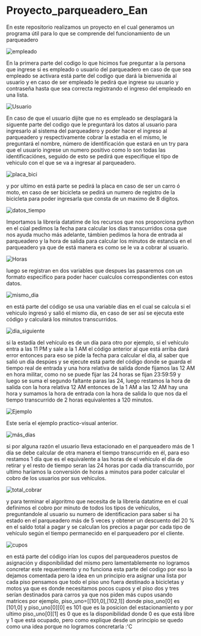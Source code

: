 # Proyecto_parqueadero_Ean
En este repositorio realizamos un proyecto en el cual generamos un programa útil para lo que se comprende del funcionamiento de un parqueadero

![empleado](https://user-images.githubusercontent.com/88093015/134273025-a758eb4e-2ee5-4f6e-ab4b-76664bda915e.PNG)

En la primera parte del codigo lo que hicimos fue preguntar a la persona que ingrese si es empleado o usuario del parqueadero en caso de que sea empleado
se activara está parte del codigo que dará la bienvenida al usuario y en caso de ser empleado le pedirá que ingrese su usuario y contraseña hasta que sea
correcta registrando el ingreso del empleado en una lista.

![Usuario](https://user-images.githubusercontent.com/88093015/134273930-a1eb84fc-ef1a-4224-82d0-b890596f5640.PNG)

En caso de que el usuario dijite que no es empleado se desplagará la siguente parte del codigo que le preguntará los datos al usuario para ingresarlo al
sistema del parqueadero y poder hacer el ingreso al parqueadero y respectivamente cobrar la estadia en el mismo, le preguntará el nombre, número de identificación 
que estará en un try para que el usuario ingrese un numero positivo como lo son todas las identificaciónes, seguido de esto se pedirá que especifique el tipo de
vehiculo con el que se va a ingresar al parqueadero.

![placa_bici](https://user-images.githubusercontent.com/88093015/134275002-4f18d6ab-4d0f-47ba-9c6f-6cbf34b9db68.PNG)

y por ultimo en está parte se pedirá la placa en caso de ser un carro ó moto, en caso de ser bicicleta se
pedirá un numero de registro de la bicicleta para poder ingresarla que consta de un maximo de 8 digitos.

![datos_tiempo](https://user-images.githubusercontent.com/88093015/134275485-b59882b3-c51a-4ced-9eff-fb88554ad852.PNG)

Importamos la librería datatime de los recursos que nos proporciona python en el cúal pedimos la fecha para calcular los dias transcurridos cosa que nos ayuda mucho más
adelante, támbien pedimos la hora de entrada al parqueadero y la hora de salida para calcular los minutos de estancia en el parqueadero ya que de está manera es como se
le va a cobrar al usuario.

![Horas](https://user-images.githubusercontent.com/88093015/134277267-541b4d82-e1ee-4c4e-bd7e-46fa33257f06.PNG)

luego se registran en dos variables que despues las pasaremos con un formato especifico para poder hacer cualculos correspondientes con estos datos.

![mismo_dia](https://user-images.githubusercontent.com/88093015/134277739-17628af3-e1dc-4df0-97bf-e1f8da28992e.PNG)

en está parte del código se usa una variable dias en el cual se calcula si el vehiculo ingresó y salió el mismo día, en caso de ser así se ejecuta este código y calculará
los minutos transcurridos.



![dia_siguiente](https://user-images.githubusercontent.com/88093015/134278345-b50255e0-0da9-4931-82fc-64c19b52749d.PNG)

si la estadía del vehículo es de un día para otro por ejemplo, si el vehículo entra a las 11 PM y sale a la 1 AM el código anterior al que está arriba dará error entonces
para eso se pide la fecha para calcular el día, al saber que salió un día despúes y se ejecute está parte del código donde se guarda el tiempo real de entrada y una hora relativa de salida donde fijamos las 12 AM en hora militar, como no se puede fijar las 24 horas se fijan 23:59:59 y luego se suma el segundo faltante paras las 24, luego restamos la hora de salida con la hora relativa 12 AM entonces de la 1 AM a las 12 AM hay una hora y sumamos la hora de entrada con la hora de salida lo que nos da el tiempo transcurrido de 2 horas equivalentes a 120 minutos.

![Ejemplo](https://user-images.githubusercontent.com/88093015/134280170-2eb11902-e8d7-4023-bb08-257c1815e4b8.PNG)

Este sería el ejemplo practico-visual anterior.

![más_dias](https://user-images.githubusercontent.com/88093015/134282339-baa1f9d8-be21-458b-8ab9-73f52947d8a7.PNG)

si por alguna razón el usuario lleva estacionado en el parqueadero más de 1 día se debe calcular de otra manera el tiempo transcurrido en él, para eso restamos 1 día que es
el equivalente a las horas de el vehículo el dia de retirar y el resto de tiempo seran las 24 horas por cada día transcurrido, por ultimo haríamos la conversión de horas a minutos para poder calcular el cobro de los usuarios por sus vehículos.

![total_cobrar](https://user-images.githubusercontent.com/88093015/134281068-df9b32ec-af60-466e-8aa0-676fd88220de.PNG)

y para terminar el algoritmo que necesita de la librería datatime en el cual definimos el cobro por minuto de todos los tipos de vehículos, preguntandole al usuario su numero de identificacion para saber si ha estado en el parqueadero más de 5 veces y obtener un descuento del 20 % en el saldo total a pagar y se calculan los precios a pagar por cada tipo de vehículo según el tiempo permanecido en el parqueadero por el cliente.

![cupos](https://user-images.githubusercontent.com/88093015/134282953-ab65d650-a1c8-4239-bed9-9db5537af43a.PNG)

en está parte del código irían los cupos del parqueaderos puestos de asignación y disponibilidad del mismo pero lamentablemente no logramos concretar este requerimento y no funciona esta parte del codigo por eso la dejamos comentada pero la idea en un principio era asignar una lista por cada piso pensamos que todo el piso uno fuera destinado a bicicletas y motos ya que es donde necesitamos pocos cupos y el piso dos y tres serían destinados para carros ya que nos piden más cupos usando matrices por ejemplo,
piso_uno=[[101,0],[102,1]] donde piso_uno[0] es [101,0] y piso_uno[0][0] es 101 que es la posicion del estacionamiento y por ultimo piso_uno[0][1] es 0 que es la disponibilidad
donde 0 es que está libre y 1 que está ocupado, pero como explique desde un principio se quedo como una idea porque no logramos concretarla :'C

